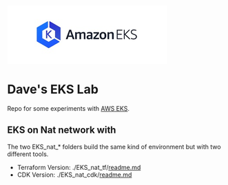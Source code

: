 ![AWS EKS](aws_eks.jpg)
# Dave's EKS Lab

Repo for some experiments with [AWS EKS](https://aws.amazon.com/eks).


## EKS on Nat network with  
The two EKS_nat_* folders build the same kind of environment but with two different tools.  
* Terraform Version: ./EKS_nat_tf/[readme.md](EKS_nat_tf/readme.md)
* CDK Version: ./EKS_nat_cdk/[readme.md](EKS_nat_cdk/readme.md)




